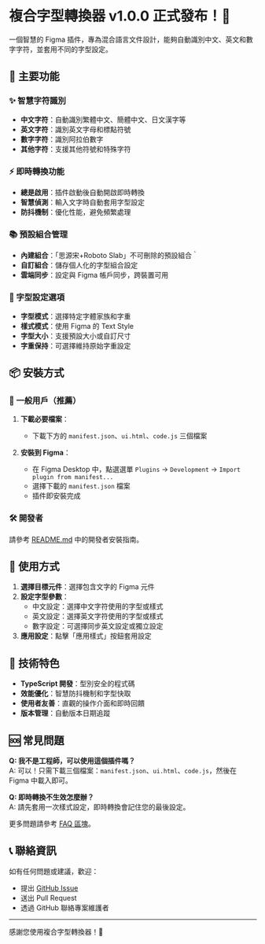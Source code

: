 # 複合字型轉換器 v1.0.0 正式發布！🎉

一個智慧的 Figma 插件，專為混合語言文件設計，能夠自動識別中文、英文和數字字符，並套用不同的字型設定。

## 🎯 主要功能

### ✨ 智慧字符識別
- **中文字符**：自動識別繁體中文、簡體中文、日文漢字等
- **英文字符**：識別英文字母和標點符號  
- **數字字符**：識別阿拉伯數字
- **其他字符**：支援其他符號和特殊字符

### ⚡ 即時轉換功能
- **總是啟用**：插件啟動後自動開啟即時轉換
- **智慧偵測**：輸入文字時自動套用字型設定
- **防抖機制**：優化性能，避免頻繁處理

### 📚 預設組合管理
- **內建組合**：「思源宋+Roboto Slab」不可刪除的預設組合｀
- **自訂組合**：儲存個人化的字型組合設定
- **雲端同步**：設定與 Figma 帳戶同步，跨裝置可用

### 🎨 字型設定選項
- **字型模式**：選擇特定字體家族和字重
- **樣式模式**：使用 Figma 的 Text Style
- **字型大小**：支援預設大小或自訂尺寸
- **字重保持**：可選擇維持原始字重設定

## 📦 安裝方式

### 🚀 一般用戶（推薦）

1. **下載必要檔案**：
   - 下載下方的 `manifest.json`、`ui.html`、`code.js` 三個檔案

2. **安裝到 Figma**：
   - 在 Figma Desktop 中，點選選單 `Plugins` → `Development` → `Import plugin from manifest...`
   - 選擇下載的 `manifest.json` 檔案
   - 插件即安裝完成

### 🛠 開發者

請參考 [README.md](https://github.com/itisalongway574/figma-plugin_multi-language-font-styler#%EF%B8%8F-%E9%96%8B%E7%99%BC%E8%80%85%E5%AE%89%E8%A3%9D) 中的開發者安裝指南。

## 📖 使用方式

1. **選擇目標元件**：選擇包含文字的 Figma 元件
2. **設定字型參數**：
   - 中文設定：選擇中文字符使用的字型或樣式
   - 英文設定：選擇英文字符使用的字型或樣式
   - 數字設定：可選擇同步英文設定或獨立設定
3. **應用設定**：點擊「應用樣式」按鈕套用設定

## 🔧 技術特色

- **TypeScript 開發**：型別安全的程式碼
- **效能優化**：智慧防抖機制和字型快取
- **使用者友善**：直觀的操作介面和即時回饋
- **版本管理**：自動版本日期追蹤

## 🆘 常見問題

**Q: 我不是工程師，可以使用這個插件嗎？**  
A: 可以！只需下載三個檔案：`manifest.json`、`ui.html`、`code.js`，然後在 Figma 中載入即可。

**Q: 即時轉換不生效怎麼辦？**  
A: 請先套用一次樣式設定，即時轉換會記住您的最後設定。

更多問題請參考 [FAQ 區塊](https://github.com/itisalongway574/figma-plugin_multi-language-font-styler#-常見問題)。

## 📞 聯絡資訊

如有任何問題或建議，歡迎：
- 提出 [GitHub Issue](https://github.com/itisalongway574/figma-plugin_multi-language-font-styler/issues)
- 送出 Pull Request
- 透過 GitHub 聯絡專案維護者

---

感謝您使用複合字型轉換器！🎉
